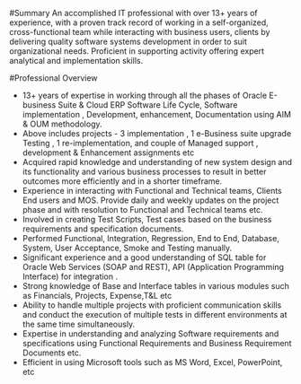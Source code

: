 #Summary
An accomplished IT professional with over 13+ years of experience, with a proven track record of working
in a self-organized, cross-functional team while interacting with business users, clients by delivering
quality software systems development in order to suit organizational needs. Proficient in supporting
activity offering expert analytical and implementation skills.

#Professional Overview
- 13+ years of expertise in working through all the phases of Oracle E-business Suite & Cloud ERP
Software Life Cycle, Software implementation , Development, enhancement, Documentation using AIM &
OUM methodology.
- Above includes projects - 3 implementation , 1 e-Business suite upgrade Testing , 1 re-implementation,
and couple of Managed support , development & Enhancement assignments etc
- Acquired rapid knowledge and understanding of new system design and its functionality and various
business processes to result in better outcomes more efficiently and in a shorter timeframe.
- Experience in interacting with Functional and Technical teams, Clients End users and MOS.
Provide daily and weekly updates on the project phase and with resolution to Functional and Technical
teams etc.
- Involved in creating Test Scripts, Test cases based on the business requirements and specification
documents.
- Performed Functional, Integration, Regression, End to End, Database, System, User Acceptance, Smoke
and Testing manually.
- Significant experience and a good understanding of SQL table for Oracle Web Services (SOAP and
REST), API (Application Programming Interface) for integration .
- Strong knowledge of Base and Interface tables in various modules such as Financials, Projects,
Expense,T&L etc
- Ability to handle multiple projects with proficient communication skills and conduct the execution of
multiple tests in different environments at the same time simultaneously.
- Expertise in understanding and analyzing Software requirements and specifications using Functional
Requirements and Business Requirement Documents etc.
- Efficient in using Microsoft tools such as MS Word, Excel, PowerPoint, etc

